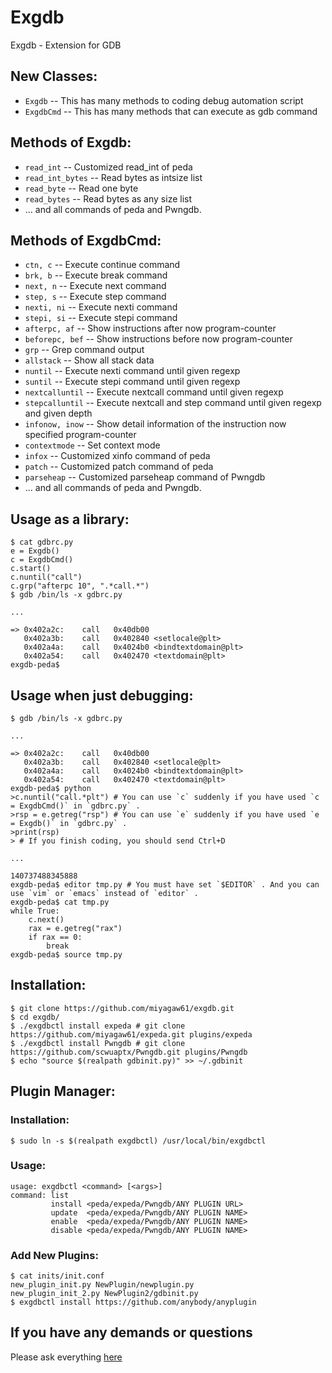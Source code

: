 Exgdb
=====

Exgdb - Extension for GDB

## New Classes:

* `Exgdb` -- This has many methods to coding debug automation script
* `ExgdbCmd` -- This has many methods that can execute as gdb command

## Methods of Exgdb:


* `read_int` -- Customized read_int of peda
* `read_int_bytes` -- Read bytes as intsize list
* `read_byte` -- Read one byte
* `read_bytes` -- Read bytes as any size list
* ... and all commands of peda and Pwngdb.

## Methods of ExgdbCmd:

* `ctn, c` -- Execute continue command
* `brk, b` -- Execute break command
* `next, n` -- Execute next command
* `step, s` -- Execute step command
* `nexti, ni` -- Execute nexti command
* `stepi, si` -- Execute stepi command
* `afterpc, af` -- Show instructions after now program-counter
* `beforepc, bef` -- Show instructions before now program-counter
* `grp` -- Grep command output
* `allstack` -- Show all stack data
* `nuntil` -- Execute nexti command until given regexp
* `suntil` -- Execute stepi command until given regexp
* `nextcalluntil` -- Execute nextcall command until given regexp
* `stepcalluntil` -- Execute nextcall and step command until given regexp and given depth
* `infonow, inow` -- Show detail information of the instruction now specified program-counter
* `contextmode` -- Set context mode
* `infox` -- Customized xinfo command of peda
* `patch` -- Customized patch command of peda
* `parseheap` -- Customized parseheap command of Pwngdb
* ... and all commands of peda and Pwngdb.

## Usage as a library:

    $ cat gdbrc.py
    e = Exgdb()
    c = ExgdbCmd()
    c.start()
    c.nuntil("call")
    c.grp("afterpc 10", ".*call.*")
    $ gdb /bin/ls -x gdbrc.py

    ...

    => 0x402a2c:    call   0x40db00
       0x402a3b:    call   0x402840 <setlocale@plt>
       0x402a4a:    call   0x4024b0 <bindtextdomain@plt>
       0x402a54:    call   0x402470 <textdomain@plt>
    exgdb-peda$ 

## Usage when just debugging:

    $ gdb /bin/ls -x gdbrc.py

    ...

    => 0x402a2c:    call   0x40db00
       0x402a3b:    call   0x402840 <setlocale@plt>
       0x402a4a:    call   0x4024b0 <bindtextdomain@plt>
       0x402a54:    call   0x402470 <textdomain@plt>
    exgdb-peda$ python
    >c.nuntil("call.*plt") # You can use `c` suddenly if you have used `c = ExgdbCmd()` in `gdbrc.py` .
    >rsp = e.getreg("rsp") # You can use `e` suddenly if you have used `e = Exgdb()` in `gdbrc.py` .
    >print(rsp)
    > # If you finish coding, you should send Ctrl+D

    ...

    140737488345888
    exgdb-peda$ editor tmp.py # You must have set `$EDITOR` . And you can use `vim` or `emacs` instead of `editor` .
    exgdb-peda$ cat tmp.py
    while True:
        c.next()
        rax = e.getreg("rax")
        if rax == 0:
            break
    exgdb-peda$ source tmp.py

## Installation:

    $ git clone https://github.com/miyagaw61/exgdb.git
    $ cd exgdb/
    $ ./exgdbctl install expeda # git clone https://github.com/miyagaw61/expeda.git plugins/expeda
    $ ./exgdbctl install Pwngdb # git clone https://github.com/scwuaptx/Pwngdb.git plugins/Pwngdb
    $ echo "source $(realpath gdbinit.py)" >> ~/.gdbinit

## Plugin Manager:

### Installation:

    $ sudo ln -s $(realpath exgdbctl) /usr/local/bin/exgdbctl

### Usage:

    usage: exgdbctl <command> [<args>]
    command: list
             install <peda/expeda/Pwngdb/ANY PLUGIN URL>
             update  <peda/expeda/Pwngdb/ANY PLUGIN NAME>
             enable  <peda/expeda/Pwngdb/ANY PLUGIN NAME>
             disable <peda/expeda/Pwngdb/ANY PLUGIN NAME>

### Add New Plugins:

    $ cat inits/init.conf
    new_plugin_init.py NewPlugin/newplugin.py
    new_plugin_init_2.py NewPlugin2/gdbinit.py
    $ exgdbctl install https://github.com/anybody/anyplugin

## If you have any demands or questions

Please ask everything [here](https://odaibako.net/u/miyagaw61)
